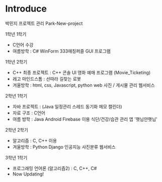 # Introduce
박민지 프로젝트 관리 Park-New-project

1학년 1학기
 - C언어 수강
 - 여름방학 : C# WinForm 333매칭퍼즐 GUI 프로그램
 
1학년 2학기
 - C++ 최종 프로젝트 : C++ 콘솔 UI 영화 예매 프로그램 (Movie_Ticketing)
 - 레고 마인드스톰 : 선따라 길찾는 로봇
 - 겨울방학 : html, css, Javascript, python web 사진 / 게시물 관리 웹서비스
 
2학년 1학기
 - 자바 프로젝트 : (Java 일정관리 스레드 동기화 메모 캘린더)
 - 자료 구조 : C언어
 - 여름 방학 :  Java Android Firebase 이용 식단/건강/습관 관리 앱 '햇님안햇님'
 
2학년 2학기
 - 알고리즘 : C, C++ 이용
 - 겨울방학 : Python Django 인공지능 사진분류 웹서비스
 
3학년 1학기
 - 프로그래밍 언어론 (알고리즘2) : C, C++, C#
 - Now Updating!

